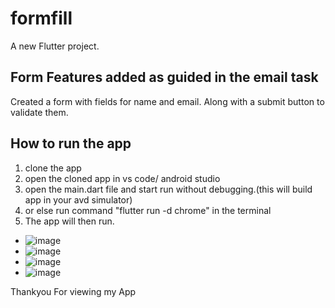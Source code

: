 # formfill

A new Flutter project.

## Form Features added as guided in the email task
Created a form with fields for name and email.
Along with a submit button to validate them.

## How to run the app
1. clone the app
2. open the cloned app in vs code/ android studio
3. open the main.dart file and start run without debugging.(this will build app in your avd simulator)
4. or else run command "flutter run -d chrome" in the terminal
5. The app will then run.


- ![image](https://github.com/Sahil-Raut/formfill/assets/90403347/ef18dae7-c7af-4bc6-b7ee-30757b52be45)
- ![image](https://github.com/Sahil-Raut/formfill/assets/90403347/18f14612-b766-4459-91b1-866eee18ed7f)
- ![image](https://github.com/Sahil-Raut/formfill/assets/90403347/21f50198-4f1b-4d93-b5c4-9953ac450871)
- ![image](https://github.com/Sahil-Raut/formfill/assets/90403347/38fbf2c9-f25b-49d5-b24c-6944a8b5d3a8)

Thankyou For viewing my App
